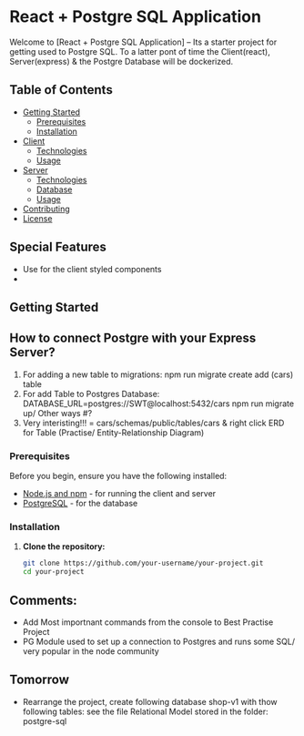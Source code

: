 # React + Postgre SQL Application

Welcome to [React + Postgre SQL Application] – Its a starter project for getting used to Postgre SQL.
To a latter pont of time the Client(react), Server(express) & the Postgre Database will be dockerized.

## Table of Contents

- [Getting Started](#getting-started)
  - [Prerequisites](#prerequisites)
  - [Installation](#installation)
- [Client](#client)
  - [Technologies](#technologies)
  - [Usage](#usage)
- [Server](#server)
  - [Technologies](#technologies-1)
  - [Database](#database)
  - [Usage](#usage-1)
- [Contributing](#contributing)
- [License](#license)

## Special Features
- Use for the client styled components
-  

## Getting Started

## How to connect Postgre with your Express Server?
1. For adding a new table to migrations: npm run migrate create add (cars) table
2. For add Table to Postgres Database: DATABASE_URL=postgres://SWT@localhost:5432/cars npm run migrate up/ Other ways #? 
3. Very interisting!!! = cars/schemas/public/tables/cars & right click ERD for Table (Practise/ Entity-Relationship Diagram)

### Prerequisites

Before you begin, ensure you have the following installed:

- [Node.js and npm](https://nodejs.org/) - for running the client and server
- [PostgreSQL](https://www.postgresql.org/) - for the database

### Installation

1. **Clone the repository:**
   ```bash
   git clone https://github.com/your-username/your-project.git
   cd your-project

## Comments: 
- Add Most importnant commands from the console to Best Practise Project
- PG Module used to set up a connection to Postgres and runs some SQL/ very popular in the node community 

## Tomorrow
- Rearrange the project, create following database shop-v1 with thow following tables: see the file Relational Model stored in the folder: postgre-sql